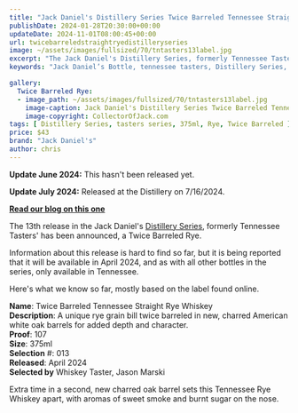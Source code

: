 ```yaml
---
title: "Jack Daniel's Distillery Series Twice Barreled Tennessee Straight Rye Whiskey"
publishDate: 2024-01-28T20:30:00+00:00
updateDate: 2024-11-01T08:00:45+00:00
url: twicebarreledstraightryedistilleryseries
image: ~/assets/images/fullsized/70/tntasters13label.jpg
excerpt: "The Jack Daniel's Distillery Series, formerly Tennessee Tasters has a new release for 2024, a Twice Barreled Rye."
keywords: "Jack Daniel’s Bottle, tennessee tasters, Distillery Series, Rye, Twice Barreled, Twice Barreled Rye"

gallery:
  Twice Barreled Rye:
  - image_path: ~/assets/images/fullsized/70/tntasters13label.jpg
    image-caption: Jack Daniel's Distillery Series Twice Barreled Tennessee Straight Rye Whiskey  
    image-copyright: CollectorOfJack.com
tags: [ Distillery Series, tasters series, 375ml, Rye, Twice Barreled ]
price: $43
brand: "Jack Daniel's"
author: chris
---
```

**Update June 2024:** This hasn't been released yet.

**Update July 2024:** Released at the Distillery on 7/16/2024.

**[Read our blog on this one](/2024/distilleryseries013)**

The 13th release in the Jack Daniel's [Distillery Series](/series/tasters-distillery), formerly Tennessee Tasters' has been announced, a Twice Barreled Rye. 

Information about this release is hard to find so far, but it is being reported that it will be available in April 2024, and as with all other bottles in the series, only available in Tennessee.

Here's what we know so far, mostly based on the label found online.

**Name**: Twice Barreled Tennessee Straight Rye Whiskey  
**Description**: A unique rye grain bill twice barreled in new, charred American white oak barrels for added depth and character.  
**Proof**: 107  
**Size**: 375ml  
**Selection** #: 013  
**Released**: April 2024  
**Selected by** Whiskey Taster, Jason Marski  

Extra time in a second, new charred oak barrel sets this Tennessee Rye Whiskey apart, with aromas of sweet smoke and burnt sugar on the nose.




